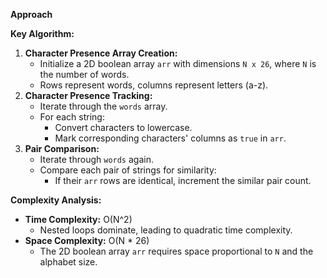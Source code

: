  **Approach**

**Key Algorithm:**

1. **Character Presence Array Creation:**
   - Initialize a 2D boolean array `arr` with dimensions `N x 26`, where `N` is the number of words.
   - Rows represent words, columns represent letters (a-z).
2. **Character Presence Tracking:**
   - Iterate through the `words` array.
   - For each string:
     - Convert characters to lowercase.
     - Mark corresponding characters' columns as `true` in `arr`.
3. **Pair Comparison:**
   - Iterate through `words` again.
   - Compare each pair of strings for similarity:
     - If their `arr` rows are identical, increment the similar pair count.

**Complexity Analysis:**

- **Time Complexity:** O(N^2)
   - Nested loops dominate, leading to quadratic time complexity.
- **Space Complexity:** O(N * 26)
   - The 2D boolean array `arr` requires space proportional to `N` and the alphabet size.
